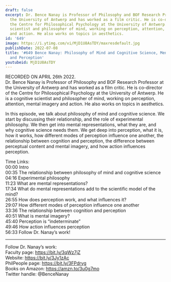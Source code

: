 ```yaml
---
draft: false
excerpt: Dr. Bence Nanay is Professor of Philosophy and BOF Research Professor at
  the University of Antwerp and has worked as a film critic. He is co-director of
  the Centre for Philosophical Psychology at the University of Antwerp. He is a cognitive
  scientist and philosopher of mind, working on perception, attention, mental imagery
  and action. He also works on topics in aesthetics.
id: '649'
image: https://i.ytimg.com/vi/MjD1U8AsTDY/maxresdefault.jpg
publishDate: 2022-07-08
title: '#649 Bence Nanay: Philosophy of Mind and Cognitive Science, Mental Representations,
  and Perception'
youtubeid: MjD1U8AsTDY
---
```

<div class="timelinks">

RECORDED ON APRIL 26th 2022.  
Dr. Bence Nanay is Professor of Philosophy and BOF Research Professor at the University of Antwerp and has worked as a film critic. He is co-director of the Centre for Philosophical Psychology at the University of Antwerp. He is a cognitive scientist and philosopher of mind, working on perception, attention, mental imagery and action. He also works on topics in aesthetics.

In this episode, we talk about philosophy of mind and cognitive science. We start by discussing their relationship, and the role of experimental philosophy. We then get into mental representations, what they are, and why cognitive science needs them. We get deep into perception, what it is, how it works, how different modes of perception influence one another, the relationship between cognition and perception, the difference between perceptual content and mental imagery, and how action influences perception.

Time Links:  
<time>00:00</time> Intro  
<time>00:35</time> The relationship between philosophy of mind and cognitive science  
<time>04:16</time> Experimental philosophy  
<time>11:23</time> What are mental representations?  
<time>17:34</time> What do mental representations add to the scientific model of the mind?  
<time>26:55</time> How does perception work, and what influences it?  
<time>29:07</time> How different modes of perception influence one another  
<time>33:36</time> The relationship between cognition and perception  
<time>40:51</time> What is mental imagery?  
<time>45:40</time> Perception is “indeterminate”  
<time>49:46</time> How action influences perception  
<time>56:33</time> Follow Dr. Nanay’s work!

---

Follow Dr. Nanay’s work:  
Faculty page: https://bit.ly/3qWz7jZ  
Website: https://bit.ly/3Jy1zAc  
PhilPeople page: https://bit.ly/3FPdrvg  
Books on Amazon: https://amzn.to/3u0g7mo  
Twitter handle: @BenceNanay
</div>

